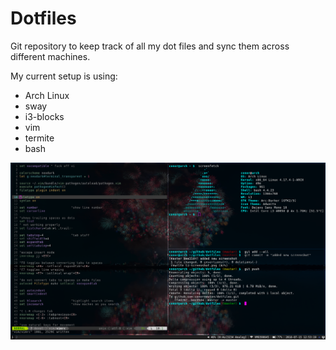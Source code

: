 # Dotfiles

Git repository to keep track of all my dot files and sync them across different machines.

My current setup is using:

- Arch Linux
- sway
- i3-blocks
- vim
- termite
- bash



![desktop](./i3-screenshot.png)
